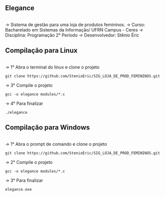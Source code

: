 ## Elegance <h6> 

-> Sistema de gestão para uma loja de produtos femininos.
-> Curso: Bacharelado em Sistemas da Informação/ UFRN Campus - Ceres
-> Disciplina: Programação 2° Período
-> Desenvolvedor: Stênio Éric

## Compilação para Linux <h6> 

-> 1° Abra o terminal do linux e clone o projeto
``` 
git clone https://github.com/StenioEric/SIG_LOJA_DE_PROD_FEMININOS.git
```
-> 3° Compile o projeto
``` 
gcc -o elegance modules/*.c
```
-> 4° Para finalizar
``` 
./elegance
```

## Compilação para Windows <h6> 

-> 1° Abra o prompt de comando e clone o projeto
``` 
git clone https://github.com/StenioEric/SIG_LOJA_DE_PROD_FEMININOS.git
```
-> 2° Compile o projeto
``` 
gcc -o elegance modules/*.c
```
-> 3° Para finalizar
``` 
elegance.exe
```